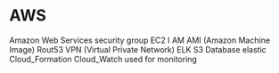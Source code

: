 # AWS
Amazon Web Services
security group
EC2
I AM
AMI (Amazon Machine Image)
Rout53
VPN (Virtual Private Network) 
ELK 
S3 Database
elastic 
Cloud_Formation 
Cloud_Watch used for monitoring
